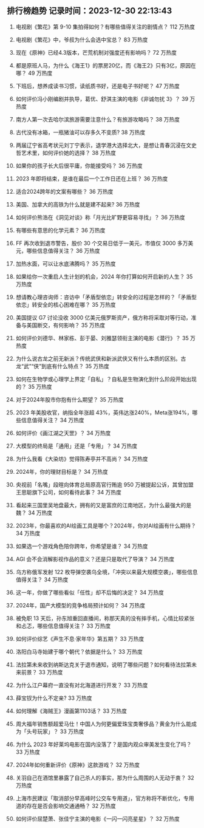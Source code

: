 
## 排行榜趋势 记录时间：2023-12-30 22:13:43
  
  1. 电视剧《繁花》第 9-10 集拍得如何？有哪些值得关注的剧情点？ 112 万热度
    
  2. 电视剧《繁花》中，爷叔为什么会选中宝总？ 83 万热度
    
  3. 现在《原神》已经4.3版本，芒荒机制对强度还有影响吗？ 72 万热度
    
  4. 都是原班人马，为什么《海王1》的票房20亿，而《海王2》只有3亿，原因在哪？ 49 万热度
    
  5. 下班后，想养成读书习惯，读纸质书好，还是电子书好呢？ 47 万热度
    
  6. 如何评价冯小刚编剧并执导，葛优、舒淇主演的电影《非诚勿扰 3》？ 39 万热度
    
  7. 南方人第一次去哈尔滨旅游需要注意什么？有旅游攻略吗？ 38 万热度
    
  8. 古代没有冰箱，一瓶猪油可以存多久不变质? 38 万热度
    
  9. 两届辽宁省高考状元刘丁宁表示，退学港大选择北大，是想让青春沉浸在文史哲艺术里，如何评价她的选择？ 38 万热度
    
  10. 如果你的孩子长大后很平庸，你能接受吗？ 36 万热度
    
  11. 2023 年即将结束，是谁在最后一个工作日还在上班？ 36 万热度
    
  12. 适合2024跨年的文案有哪些？ 36 万热度
    
  13. 美国、加拿大的高铁为什么就是建不起来? 36 万热度
    
  14. 如何评价熊浩在《洞见对谈》称「月光比旷野更容易寻找」？ 36 万热度
    
  15. 有哪些有意思的化学元素？ 36 万热度
    
  16. FF 再次收到退市警告，股价 30 个交易日低于一美元，市值仅 3000 多万美元，哪些信息值得关注？ 36 万热度
    
  17. 加热水面，可以让水底沸腾吗？ 35 万热度
    
  18. 如果给你一次重启人生计划的机会，2024 年你打算如何开启新的人生？ 35 万热度
    
  19. 想请教心理咨询师：咨访中「矛盾型依恋」转安全的过程是怎样的？「矛盾型依恋」转安全的核心困难在哪？ 35 万热度
    
  20. 美国提议 G7 讨论没收 3000 亿美元俄罗斯资产，俄方称将采取对等行动，准备与美国断交，有何影响？ 35 万热度
    
  21. 如何评价刘德华、林家栋、彭于晏、刘雅瑟领衔主演的电影《潜行》？ 35 万热度
    
  22. 为什么说古龙之前无新派？传统武侠和新派武侠又有什么本质的区别。古龙“武”“侠”到底有什么特点？ 35 万热度
    
  23. 如何在生物学或心理学上界定「自私」？自私是生物演化到什么阶段开始出现的？ 35 万热度
    
  24. 对于2024年股市你抱有什么期望？ 35 万热度
    
  25. 2023 年美股收官，纳指全年涨超 43%，英伟达涨240%，Meta涨194%，哪些信息值得关注？ 34 万热度
    
  26. 如何评价《画江湖之天罡》？ 34 万热度
    
  27. 大模型的终局是「通用」还是「专用」？ 34 万热度
    
  28. 为什么我看《大染坊》觉得陈寿亭并不高尚？ 34 万热度
    
  29. 2024年，你的理财目标是？ 34 万热度
    
  30. 央视前「名嘴」段暄向体育总局原高官行贿逾 950 万被提起公诉，其曾加盟王思聪旗下公司，如何看待此事？ 34 万热度
    
  31. 看起来三国里吴地盘最大，拥有的又是富庶的江南地区，为什么最强大的是魏？ 34 万热度
    
  32. 2023年，你最喜欢的AI绘画工具是哪个？2024年，你对AI绘画有什么期待？ 34 万热度
    
  33. 如果选一个游戏角色陪你跨年，你希望是谁？ 34 万热度
    
  34. AGI 会不会消解影视作品的意义？还是只是取代了导演？ 34 万热度
    
  35. 乌方称俄军发射 122 枚导弹空袭乌全境，「冲突以来最大规模空袭」，哪些信息值得关注？ 34 万热度
    
  36. 这一年，你做了哪些看似「任性」却不后悔的决定？ 34 万热度
    
  37. 2024年，国产大模型的竞争格局预计如何？ 34 万热度
    
  38. 被免职 13 天后，孙东旭重回直播间，称那天真的没有摔手机，心情比较紧张和忐忑，哪些信息值得关注？ 33 万热度
    
  39. 如何评价综艺《声生不息·家年华》第五期？ 33 万热度
    
  40. 洛阳白马寺始建于哪个朝代？依据是什么？ 33 万热度
    
  41. 法拉第未来收到纳斯达克关于退市通知，说明了哪些问题？如何看待法拉第未来前景？ 33 万热度
    
  42. 为什么江户幕府一直没有对北海道进行开发？ 33 万热度
    
  43. 薛宝钗为什么不定亲? 33 万热度
    
  44. 如何理解《海贼王》漫画第1103话？ 33 万热度
    
  45. 周大福年销售额超爱马仕！中国人为何更偏爱珠宝类奢侈品？黄金为什么能成为「头号玩家」？ 33 万热度
    
  46. 为什么 2023 年好莱坞电影在国内没落了？是国内观众审美发生变化了吗？ 33 万热度
    
  47. 2024年如何重新评价《原神》这款游戏？ 32 万热度
    
  48. 关羽自己在酒馆里暴露了自己杀人的事实，那为什么周围的人无动于衷？ 32 万热度
    
  49. 上海市民建议「取消部分早高峰时公交车专用道」，官方称将不断优化，专用道的存在是否会影响交通通畅？ 32 万热度
    
  50. 如何评价屈楚萧、张佳宁主演的电影《一闪一闪亮星星》？ 32 万热度
    